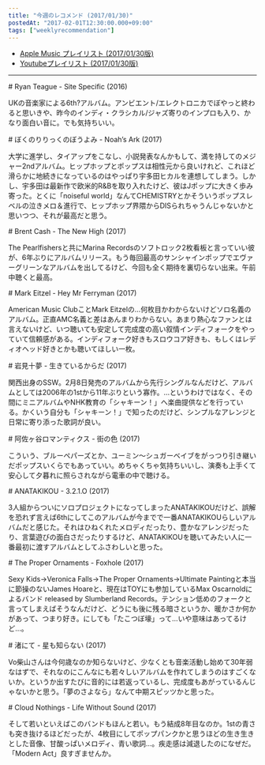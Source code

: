 ```yaml
---
title: "今週のレコメンド (2017/01/30)"
postedAt: "2017-02-01T12:30:00.000+09:00"
tags: ["weeklyrecommendation"]
---
```


* [Apple Music プレイリスト (2017/01/30版)](https://itunes.apple.com/jp/playlist/jin-zhounorekomendo-2017-01/idpl.de997a46a32445c88b77986f34319559)
* [Youtubeプレイリスト (2017/01/30版)](https://www.youtube.com/playlist?list=PLegnWsUgQayf-wtMGTnnjgJVKIl15TPee)

---

\# Ryan Teague - Site Specific (2016)

UKの音楽家による6th?アルバム。アンビエント/エレクトロニカでぼやっと終わると思いきや、昨今のインディ・クラシカル/ジャズ寄りのインプロも入り、かなり面白い音に。でも気持ちいい。

\# ぼくのりりっくのぼうよみ - Noah’s Ark (2017)

大学に進学し、タイアップをこなし、小説発表なんかもして、満を持してのメジャー2ndアルバム。ヒップホップとポップスは相性元から良いけれど、これほど滑らかに地続きになっているのはやっぱり宇多田ヒカルを連想してしまう。しかし、宇多田は最新作で欧米的R&Bを取り入れたけど、彼はJポップに大きく歩み寄った。とくに「noiseful world」なんてCHEMISTRYとかそういうポップスレベルの泣きメロ＆進行で、ヒップホップ界隈からDISられちゃうんじゃないかと思いつつ、それが最高だと思う。

\# Brent Cash - The New High (2017)

The Pearlfishersと共にMarina Recordsのソフトロック2枚看板と言っていい彼が、6年ぶりにアルバムリリース。もう毎回最高のサンシャインポップでエヴァーグリーンなアルバムを出してるけど、今回も全く期待を裏切らない出来。午前中聴くと最高。

\# Mark Eitzel - Hey Mr Ferryman (2017)

American Music ClubことMark Eitzelの…何枚目かわからないけどソロ名義のアルバム。正直AMC名義と差はあんまりわからない。あまり熱心なファンとは言えないけど、いつ聴いても安定して完成度の高い叙情インディフォークをやっていて信頼感がある。インディフォーク好きもスロウコア好きも、もしくはレディオヘッド好きとかも聴いてほしい一枚。

\# 岩見十夢 - 生きているからだ (2017)

関西出身のSSW。2月8日発売のアルバムから先行シングルなんだけど、アルバムとしては2006年の1stから11年ぶりという寡作。…というわけではなく、その間にミニアルバムやNHK教育の「シャキーン！」へ楽曲提供などを行っている。かくいう自分も「シャキーン！」で知ったのだけど、シンプルなアレンジと日常に寄り添った歌詞が良い。

\# 阿佐ヶ谷ロマンティクス - 街の色 (2017)

こういう、ブルーペパーズとか、ユーミン～シュガーベイブをがっつり引き継いだポップスいくらでもあっていい。めちゃくちゃ気持ちいいし、演奏も上手くて安心して夕暮れに照らされながら電車の中で聴ける。

\# ANATAKIKOU - 3.2.1.O (2017)

3人組からついにソロプロジェクトになってしまったANATAKIKOUだけど、誤解を恐れず言えば6thにしてこのアルバムが今までで一番ANATAKIKOUらしいアルバムだと感じた。それはひねくれたメロディだったり、豊かなアレンジだったり、言葉遊びの面白さだったりするけど、ANATAKIKOUを聴いてみたい人に一番最初に渡すアルバムとしてふさわしいと思った。

\# The Proper Ornaments - Foxhole (2017)

Sexy Kids→Veronica Falls→The Proper Ornaments→Ultimate Paintingと本当に節操のないJames Hoareと、現在はTOYにも参加しているMax Oscarnoldによるバンド released by Slumberland Records。テンション低めのフォークと言ってしまえばそうなんだけど、どうにも後に残る暗さというか、暖かさか何かがあって、つまり好き。にしても「たこつぼ壕」って…いや意味はあってるけど…。

\# 渚にて - 星も知らない (2017)

Vo柴山さんは今何歳なのか知らないけど、少なくとも音楽活動し始めて30年弱なはずで、それなのにこんなにも若々しいアルバムを作れてしまうのはすごくないか。というか出すたびに音的には若返っているし、完成度もあがっているんじゃないかと思う。「夢のさよなら」なんて中期スピッツかと思った。

\# Cloud Nothings - Life Without Sound (2017)

そして若いといえばこのバンドもほんと若い。もう結成8年目なのか。1stの青さも突き抜けるほどだったが、4枚目にしてポップパンクかと思うほどの生き生きとした音像、甘酸っぱいメロディ、青い歌詞…。疾走感は減退したのになぜだ。「Modern Act」良すぎませんか。
